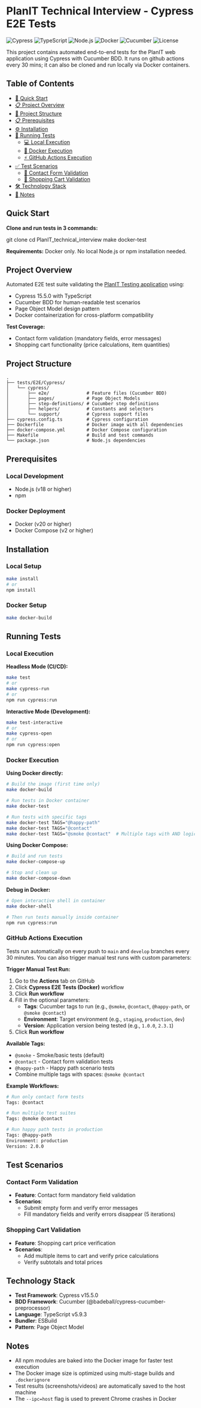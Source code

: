 # PlanIT Technical Interview - Cypress E2E Tests

![Cypress](https://img.shields.io/badge/Cypress-15.5.0-green)
![TypeScript](https://img.shields.io/badge/TypeScript-5.9.3-blue)
![Node.js](https://img.shields.io/badge/Node.js-18+-brightgreen)
![Docker](https://img.shields.io/badge/Docker-20+-blue)
![Cucumber](https://img.shields.io/badge/Cucumber-BDD-yellow)
![License](https://img.shields.io/badge/License-MIT-green)

This project contains automated end-to-end tests for the PlanIT web application using Cypress with Cucumber BDD. It runs on github actions every 30 mins; it can also be cloned and run locally via Docker containers.

## Table of Contents

- [🚀 Quick Start](#quick-start)
- [📋 Project Overview](#project-overview)
- [📁 Project Structure](#project-structure)
- [📋 Prerequisites](#prerequisites)
- [⚙️ Installation](#installation)
- [🧪 Running Tests](#running-tests)
  - [💻 Local Execution](#local-execution)
  - [🐳 Docker Execution](#docker-execution)
  - [⚡ GitHub Actions Execution](#github-actions-execution)
- [✅ Test Scenarios](#test-scenarios)
  - [📝 Contact Form Validation](#contact-form-validation)
  - [🛒 Shopping Cart Validation](#shopping-cart-validation)
- [🛠️ Technology Stack](#technology-stack)
- [📝 Notes](#notes)

## Quick Start

**Clone and run tests in 3 commands:**

git clone <repository-url>
cd PlanIT_technical_interview
make docker-test

**Requirements:** Docker only. No local Node.js or npm installation needed.

## Project Overview

Automated E2E test suite validating the [PlanIT Testing application](https://jupiter.cloud.planittesting.com) using:
- Cypress 15.5.0 with TypeScript
- Cucumber BDD for human-readable test scenarios
- Page Object Model design pattern
- Docker containerization for cross-platform compatibility

**Test Coverage:**
- Contact form validation (mandatory fields, error messages)
- Shopping cart functionality (price calculations, item quantities)

## Project Structure

```
.
├── tests/E2E/Cypress/
│   └── cypress/
│       ├── e2e/              # Feature files (Cucumber BDD)
│       ├── pages/            # Page Object Models
│       ├── step-definitions/ # Cucumber step definitions
│       ├── helpers/          # Constants and selectors
│       └── support/          # Cypress support files
├── cypress.config.ts         # Cypress configuration
├── Dockerfile                # Docker image with all dependencies
├── docker-compose.yml        # Docker Compose configuration
├── Makefile                  # Build and test commands
└── package.json              # Node.js dependencies
```

## Prerequisites

### Local Development
- Node.js (v18 or higher)
- npm

### Docker Deployment
- Docker (v20 or higher)
- Docker Compose (v2 or higher)

## Installation

### Local Setup
```bash
make install
# or
npm install
```

### Docker Setup
```bash
make docker-build
```

## Running Tests

### Local Execution

**Headless Mode (CI/CD):**
```bash
make test
# or
make cypress-run
# or
npm run cypress:run
```

**Interactive Mode (Development):**
```bash
make test-interactive
# or
make cypress-open
# or
npm run cypress:open
```

### Docker Execution

**Using Docker directly:**
```bash
# Build the image (first time only)
make docker-build

# Run tests in Docker container
make docker-test

# Run tests with specific tags
make docker-test TAGS="@happy-path"
make docker-test TAGS="@contact"
make docker-test TAGS="@smoke @contact"  # Multiple tags with AND logic
```

**Using Docker Compose:**
```bash
# Build and run tests
make docker-compose-up

# Stop and clean up
make docker-compose-down
```

**Debug in Docker:**
```bash
# Open interactive shell in container
make docker-shell

# Then run tests manually inside container
npm run cypress:run
```

### GitHub Actions Execution

Tests run automatically on every push to `main` and `develop` branches every 30 minutes. You can also trigger manual test runs with custom parameters:

**Trigger Manual Test Run:**
1. Go to the **Actions** tab on GitHub
2. Click **Cypress E2E Tests (Docker)** workflow
3. Click **Run workflow**
4. Fill in the optional parameters:
   - **Tags**: Cucumber tags to run (e.g., `@smoke`, `@contact`, `@happy-path`, or `@smoke @contact`)
   - **Environment**: Target environment (e.g., `staging`, `production`, `dev`)
   - **Version**: Application version being tested (e.g., `1.0.0`, `2.3.1`)
5. Click **Run workflow**

**Available Tags:**
- `@smoke` - Smoke/basic tests (default)
- `@contact` - Contact form validation tests
- `@happy-path` - Happy path scenario tests
- Combine multiple tags with spaces: `@smoke @contact`

**Example Workflows:**
```bash
# Run only contact form tests
Tags: @contact

# Run multiple test suites
Tags: @smoke @contact

# Run happy path tests in production
Tags: @happy-path
Environment: production
Version: 2.0.0
```

## Test Scenarios

### Contact Form Validation
- **Feature**: Contact form mandatory field validation
- **Scenarios**:
  - Submit empty form and verify error messages
  - Fill mandatory fields and verify errors disappear (5 iterations)

### Shopping Cart Validation
- **Feature**: Shopping cart price verification
- **Scenarios**:
  - Add multiple items to cart and verify price calculations
  - Verify subtotals and total prices

## Technology Stack

- **Test Framework**: Cypress v15.5.0
- **BDD Framework**: Cucumber (@badeball/cypress-cucumber-preprocessor)
- **Language**: TypeScript v5.9.3
- **Bundler**: ESBuild
- **Pattern**: Page Object Model

## Notes

- All npm modules are baked into the Docker image for faster test execution
- The Docker image size is optimized using multi-stage builds and `.dockerignore`
- Test results (screenshots/videos) are automatically saved to the host machine
- The `--ipc=host` flag is used to prevent Chrome crashes in Docker
